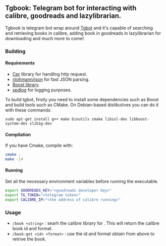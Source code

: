 ##  Tgbook: Telegram bot for interacting with calibre, goodreads and lazylibrarian.

Tgbook is telegram bot wrap around [Tgbot](https://github.com/reo7sp/tgbot-cpp) and it's capable of searching and retrieving books in calibre, adding book in goodreads in lazylibrarian for downloading and much more to come!

### Building

#### Requirements
- [Cpr](https://github.com/whoshuu/cpr) library for handling http request.
- [nlohmann/json](https://github.com/nlohmann/json) for fast JSON parsing.
- [Boost library](https://www.boost.org/doc/libs/1_71_0/more/getting_started/unix-variants.html).
- [spdlog](https://github.com/gabime/spdlog) for logging purposes.

To build tgbot, firstly you need to install some dependencies such as Boost and build tools such as CMake. On Debian-based distibutives you can do it with these commands:

```
sudo apt-get install g++ make binutils cmake libssl-dev libboost-system-dev zlib1g-dev
```

#### Compilation
If you have Cmake, compile with:
```bash
cmake .
make -j4
```

#### Running
Set all the necessary environment variables before running the executable.
```bash
export GOODREADS_KEY="<goodreads developer key>"
export TG_TOKEN="<telegram token>"
export CALIBRE_IP="<the address of calibre running>"

```

### Usage
- `/book <string>` : searh the calibre library for <string>. This will return the calibre book id and format.
- `/book-get <id> <format>` : use the id and format obtain from above to retrive the book.

